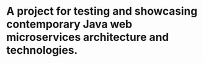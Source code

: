 # A project for testing and showcasing contemporary Java web microservices architecture and technologies.

